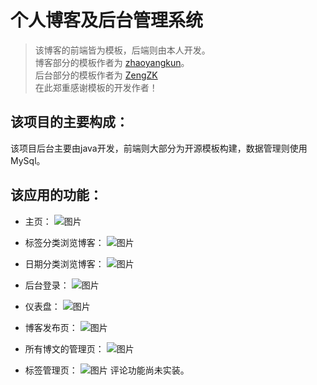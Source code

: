 # 个人博客及后台管理系统
> 该博客的前端皆为模板，后端则由本人开发。\
> 博客部分的模板作者为 [zhaoyangkun](https://github.com/zhaoyangkun/Boundless-UI)。\
> 后台部分的模板作者为 [ZengZK](https://github.com/Backl1ght)\
> 在此郑重感谢模板的开发作者！

## 该项目的主要构成：
该项目后台主要由java开发，前端则大部分为开源模板构建，数据管理则使用MySql。


## 该应用的功能：
  - 主页：
  ![图片](https://user-images.githubusercontent.com/48896152/146912345-394f8f4f-82b1-4edc-b133-2fbf2a428bdb.png)
  - 标签分类浏览博客：
  ![图片](https://user-images.githubusercontent.com/48896152/146912521-1962f3d8-d229-4ff6-99b4-86acd58b2c43.png)
  - 日期分类浏览博客：
  ![图片](https://user-images.githubusercontent.com/48896152/146912595-d8961e5f-3ee7-483b-8f7f-31c2c5cfb208.png)

  - 后台登录：
  ![图片](https://user-images.githubusercontent.com/48896152/146913004-58fc4e81-7262-42b8-9955-89a6b1a504c7.png)
  - 仪表盘：
  ![图片](https://user-images.githubusercontent.com/48896152/146913061-f608b53d-b79c-4baa-97b7-370fca0b5fe6.png)
  - 博客发布页：
  ![图片](https://user-images.githubusercontent.com/48896152/146913109-967d56a4-02ef-49b6-b0fb-8b8d5465bfa7.png)
  - 所有博文的管理页：
  ![图片](https://user-images.githubusercontent.com/48896152/146913304-9e192432-5bd6-4f8c-b659-c6f1b6b0461f.png)
  - 标签管理页：
  ![图片](https://user-images.githubusercontent.com/48896152/146913437-96bbc915-af75-4fa6-a8ea-9b0d97efc4e2.png)
  评论功能尚未实装。
  
